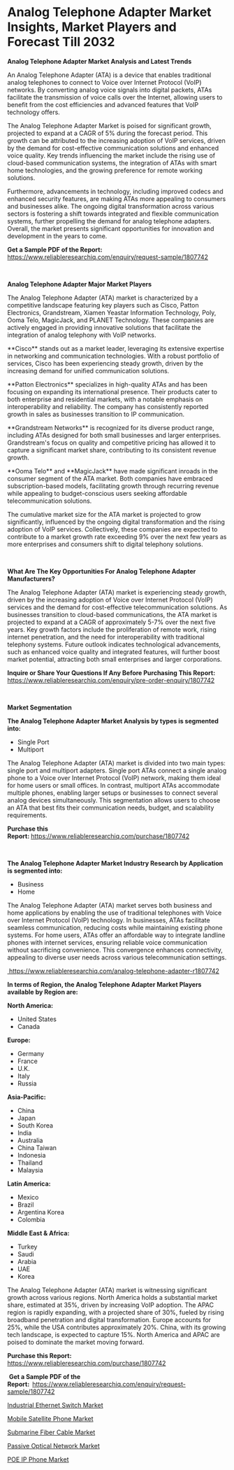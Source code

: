 <p><h1>Analog Telephone Adapter Market Insights, Market Players and Forecast Till 2032</h1></p><p><strong>Analog Telephone Adapter Market Analysis and Latest Trends</strong></p>
<p><p>An Analog Telephone Adapter (ATA) is a device that enables traditional analog telephones to connect to Voice over Internet Protocol (VoIP) networks. By converting analog voice signals into digital packets, ATAs facilitate the transmission of voice calls over the Internet, allowing users to benefit from the cost efficiencies and advanced features that VoIP technology offers.</p><p>The Analog Telephone Adapter Market is poised for significant growth, projected to expand at a CAGR of 5% during the forecast period. This growth can be attributed to the increasing adoption of VoIP services, driven by the demand for cost-effective communication solutions and enhanced voice quality. Key trends influencing the market include the rising use of cloud-based communication systems, the integration of ATAs with smart home technologies, and the growing preference for remote working solutions. </p><p>Furthermore, advancements in technology, including improved codecs and enhanced security features, are making ATAs more appealing to consumers and businesses alike. The ongoing digital transformation across various sectors is fostering a shift towards integrated and flexible communication systems, further propelling the demand for analog telephone adapters. Overall, the market presents significant opportunities for innovation and development in the years to come.</p></p>
<p><strong>Get a Sample PDF of the Report:&nbsp;</strong> <a href="https://www.reliableresearchiq.com/enquiry/request-sample/1807742?utm_campaign=1102&utm_medium=2&utm_source=Github&utm_content=ia&utm_term=08042025&utm_id=analog-telephone-adapter">https://www.reliableresearchiq.com/enquiry/request-sample/1807742</a></p>
<p>&nbsp;</p>
<p><strong>Analog Telephone Adapter Major Market Players</strong></p>
<p><p>The Analog Telephone Adapter (ATA) market is characterized by a competitive landscape featuring key players such as Cisco, Patton Electronics, Grandstream, Xiamen Yeastar Information Technology, Poly, Ooma Telo, MagicJack, and PLANET Technology. These companies are actively engaged in providing innovative solutions that facilitate the integration of analog telephony with VoIP networks.</p><p>**Cisco** stands out as a market leader, leveraging its extensive expertise in networking and communication technologies. With a robust portfolio of services, Cisco has been experiencing steady growth, driven by the increasing demand for unified communication solutions.</p><p>**Patton Electronics** specializes in high-quality ATAs and has been focusing on expanding its international presence. Their products cater to both enterprise and residential markets, with a notable emphasis on interoperability and reliability. The company has consistently reported growth in sales as businesses transition to IP communication.</p><p>**Grandstream Networks** is recognized for its diverse product range, including ATAs designed for both small businesses and larger enterprises. Grandstream's focus on quality and competitive pricing has allowed it to capture a significant market share, contributing to its consistent revenue growth.</p><p>**Ooma Telo** and **MagicJack** have made significant inroads in the consumer segment of the ATA market. Both companies have embraced subscription-based models, facilitating growth through recurring revenue while appealing to budget-conscious users seeking affordable telecommunication solutions.</p><p>The cumulative market size for the ATA market is projected to grow significantly, influenced by the ongoing digital transformation and the rising adoption of VoIP services. Collectively, these companies are expected to contribute to a market growth rate exceeding 9% over the next few years as more enterprises and consumers shift to digital telephony solutions.</p></p>
<p>&nbsp;</p>
<p><strong>What Are The Key Opportunities For Analog Telephone Adapter Manufacturers?</strong></p>
<p><p>The Analog Telephone Adapter (ATA) market is experiencing steady growth, driven by the increasing adoption of Voice over Internet Protocol (VoIP) services and the demand for cost-effective telecommunication solutions. As businesses transition to cloud-based communications, the ATA market is projected to expand at a CAGR of approximately 5-7% over the next five years. Key growth factors include the proliferation of remote work, rising internet penetration, and the need for interoperability with traditional telephony systems. Future outlook indicates technological advancements, such as enhanced voice quality and integrated features, will further boost market potential, attracting both small enterprises and larger corporations.</p></p>
<p><strong>Inquire or Share Your Questions If Any Before Purchasing This Report:</strong> <a href="https://www.reliableresearchiq.com/enquiry/pre-order-enquiry/1807742?utm_campaign=1102&utm_medium=2&utm_source=Github&utm_content=ia&utm_term=08042025&utm_id=analog-telephone-adapter">https://www.reliableresearchiq.com/enquiry/pre-order-enquiry/1807742</a></p>
<p>&nbsp;</p>
<p><strong>Market Segmentation</strong></p>
<p><strong>The Analog Telephone Adapter Market Analysis by types is segmented into:</strong></p>
<p><ul><li>Single Port</li><li>Multiport</li></ul></p>
<p><p>The Analog Telephone Adapter (ATA) market is divided into two main types: single port and multiport adapters. Single port ATAs connect a single analog phone to a Voice over Internet Protocol (VoIP) network, making them ideal for home users or small offices. In contrast, multiport ATAs accommodate multiple phones, enabling larger setups or businesses to connect several analog devices simultaneously. This segmentation allows users to choose an ATA that best fits their communication needs, budget, and scalability requirements.</p></p>
<p><strong>Purchase this Report:&nbsp;</strong><a href="https://www.reliableresearchiq.com/purchase/1807742?utm_campaign=1102&utm_medium=2&utm_source=Github&utm_content=ia&utm_term=08042025&utm_id=analog-telephone-adapter">https://www.reliableresearchiq.com/purchase/1807742</a></p>
<p>&nbsp;</p>
<p><strong>The Analog Telephone Adapter Market Industry Research by Application is segmented into:</strong></p>
<p><ul><li>Business</li><li>Home</li></ul></p>
<p><p>The Analog Telephone Adapter (ATA) market serves both business and home applications by enabling the use of traditional telephones with Voice over Internet Protocol (VoIP) technology. In businesses, ATAs facilitate seamless communication, reducing costs while maintaining existing phone systems. For home users, ATAs offer an affordable way to integrate landline phones with internet services, ensuring reliable voice communication without sacrificing convenience. This convergence enhances connectivity, appealing to diverse user needs across various telecommunication settings.</p></p>
<p><a href="https://www.reliableresearchiq.com/analog-telephone-adapter-r1807742?utm_campaign=1102&utm_medium=2&utm_source=Github&utm_content=ia&utm_term=08042025&utm_id=analog-telephone-adapter">&nbsp;https://www.reliableresearchiq.com/analog-telephone-adapter-r1807742</a></p>
<p><strong>In terms of Region, the Analog Telephone Adapter Market Players available by Region are:</strong></p>
<p>
    <p> <strong> North America: </strong>
        <ul>
            <li>United States</li>
            <li>Canada</li>
        </ul>
        </p> 
    <p> <strong> Europe: </strong>
        <ul>
            <li>Germany</li>
            <li>France</li>
            <li>U.K.</li>
            <li>Italy</li>
            <li>Russia</li>
        </ul>
        </p> 
    <p> <strong> Asia-Pacific: </strong>
        <ul>
            <li>China</li>
            <li>Japan</li>
            <li>South Korea</li>
            <li>India</li>
            <li>Australia</li>
            <li>China Taiwan</li>
            <li>Indonesia</li>
            <li>Thailand</li>
            <li>Malaysia</li>
        </ul>
        </p> 
    <p> <strong> Latin America: </strong>
        <ul>
            <li>Mexico</li>
            <li>Brazil</li>
            <li>Argentina Korea</li>
            <li>Colombia</li>
        </ul>
        </p> 
    <p> <strong> Middle East & Africa: </strong>
        <ul>
            <li>Turkey</li>
            <li>Saudi</li>
            <li>Arabia</li>
            <li>UAE</li>
            <li>Korea</li>
        </ul>
    </p>
    </p>
<p><p>The Analog Telephone Adapter (ATA) market is witnessing significant growth across various regions. North America holds a substantial market share, estimated at 35%, driven by increasing VoIP adoption. The APAC region is rapidly expanding, with a projected share of 30%, fueled by rising broadband penetration and digital transformation. Europe accounts for 25%, while the USA contributes approximately 20%. China, with its growing tech landscape, is expected to capture 15%. North America and APAC are poised to dominate the market moving forward.</p></p>
<p><strong>Purchase this Report: </strong><a href="https://www.reliableresearchiq.com/purchase/1807742?utm_campaign=1102&utm_medium=2&utm_source=Github&utm_content=ia&utm_term=08042025&utm_id=analog-telephone-adapter">https://www.reliableresearchiq.com/purchase/1807742</a></p>
<p>&nbsp;<strong>Get a Sample PDF of the Report:&nbsp;&nbsp;</strong><a href="https://www.reliableresearchiq.com/enquiry/request-sample/1807742?utm_campaign=1102&utm_medium=2&utm_source=Github&utm_content=ia&utm_term=08042025&utm_id=analog-telephone-adapter">https://www.reliableresearchiq.com/enquiry/request-sample/1807742</a></p>
<p><strong></strong></p>
<p><p><a href="https://github.com/sacmatidora/Market-Research-Report-List-1/blob/main/industrial-ethernet-switch-market.md?utm_campaign=1102&utm_medium=2&utm_source=Github&utm_content=ia&utm_term=08042025&utm_id=analog-telephone-adapter">Industrial Ethernet Switch Market</a></p><p><a href="https://github.com/cingozascard/Market-Research-Report-List-1/blob/main/mobile-satellite-phone-market.md?utm_campaign=1102&utm_medium=2&utm_source=Github&utm_content=ia&utm_term=08042025&utm_id=analog-telephone-adapter">Mobile Satellite Phone Market</a></p><p><a href="https://github.com/yaldotiedegq/Market-Research-Report-List-1/blob/main/submarine-fiber-cable-market.md?utm_campaign=1102&utm_medium=2&utm_source=Github&utm_content=ia&utm_term=08042025&utm_id=analog-telephone-adapter">Submarine Fiber Cable Market</a></p><p><a href="https://github.com/zalubakoraka/Market-Research-Report-List-1/blob/main/passive-optical-network-market.md?utm_campaign=1102&utm_medium=2&utm_source=Github&utm_content=ia&utm_term=08042025&utm_id=analog-telephone-adapter">Passive Optical Network Market</a></p><p><a href="https://github.com/airitaursela/Market-Research-Report-List-1/blob/main/poe-ip-phone-market.md?utm_campaign=1102&utm_medium=2&utm_source=Github&utm_content=ia&utm_term=08042025&utm_id=analog-telephone-adapter">POE IP Phone Market</a></p></p>
